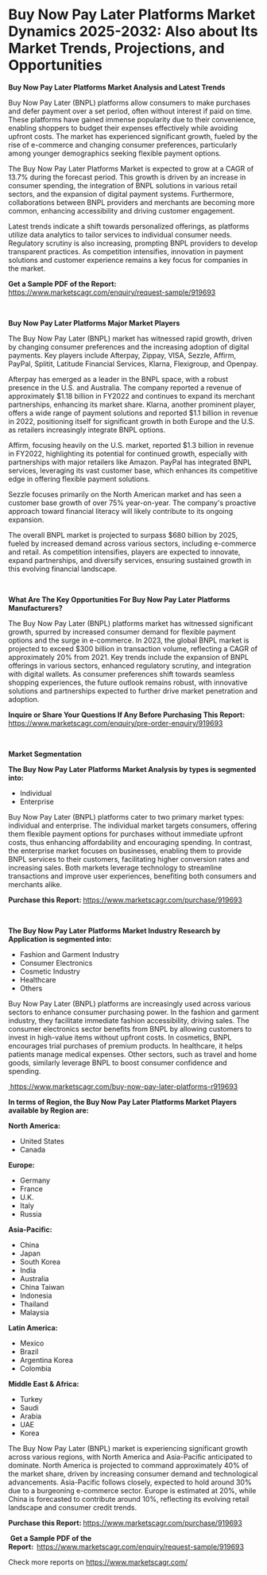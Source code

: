<p><h1>Buy Now Pay Later Platforms Market Dynamics 2025-2032: Also about Its Market Trends, Projections, and Opportunities</h1></p><p><strong>Buy Now Pay Later Platforms Market Analysis and Latest Trends</strong></p>
<p><p>Buy Now Pay Later (BNPL) platforms allow consumers to make purchases and defer payment over a set period, often without interest if paid on time. These platforms have gained immense popularity due to their convenience, enabling shoppers to budget their expenses effectively while avoiding upfront costs. The market has experienced significant growth, fueled by the rise of e-commerce and changing consumer preferences, particularly among younger demographics seeking flexible payment options.</p><p>The Buy Now Pay Later Platforms Market is expected to grow at a CAGR of 13.7% during the forecast period. This growth is driven by an increase in consumer spending, the integration of BNPL solutions in various retail sectors, and the expansion of digital payment systems. Furthermore, collaborations between BNPL providers and merchants are becoming more common, enhancing accessibility and driving customer engagement. </p><p>Latest trends indicate a shift towards personalized offerings, as platforms utilize data analytics to tailor services to individual consumer needs. Regulatory scrutiny is also increasing, prompting BNPL providers to develop transparent practices. As competition intensifies, innovation in payment solutions and customer experience remains a key focus for companies in the market.</p></p>
<p><strong>Get a Sample PDF of the Report:&nbsp;</strong> <a href="https://www.marketscagr.com/enquiry/request-sample/919693?utm_campaign=2460&utm_medium=2&utm_source=Github&utm_content=ia&utm_term=07032025&utm_id=buy-now-pay-later-platforms">https://www.marketscagr.com/enquiry/request-sample/919693</a></p>
<p>&nbsp;</p>
<p><strong>Buy Now Pay Later Platforms Major Market Players</strong></p>
<p><p>The Buy Now Pay Later (BNPL) market has witnessed rapid growth, driven by changing consumer preferences and the increasing adoption of digital payments. Key players include Afterpay, Zippay, VISA, Sezzle, Affirm, PayPal, Splitit, Latitude Financial Services, Klarna, Flexigroup, and Openpay.</p><p>Afterpay has emerged as a leader in the BNPL space, with a robust presence in the U.S. and Australia. The company reported a revenue of approximately $1.18 billion in FY2022 and continues to expand its merchant partnerships, enhancing its market share. Klarna, another prominent player, offers a wide range of payment solutions and reported $1.1 billion in revenue in 2022, positioning itself for significant growth in both Europe and the U.S. as retailers increasingly integrate BNPL options.</p><p>Affirm, focusing heavily on the U.S. market, reported $1.3 billion in revenue in FY2022, highlighting its potential for continued growth, especially with partnerships with major retailers like Amazon. PayPal has integrated BNPL services, leveraging its vast customer base, which enhances its competitive edge in offering flexible payment solutions.</p><p>Sezzle focuses primarily on the North American market and has seen a customer base growth of over 75% year-on-year. The company's proactive approach toward financial literacy will likely contribute to its ongoing expansion.</p><p>The overall BNPL market is projected to surpass $680 billion by 2025, fueled by increased demand across various sectors, including e-commerce and retail. As competition intensifies, players are expected to innovate, expand partnerships, and diversify services, ensuring sustained growth in this evolving financial landscape.</p></p>
<p>&nbsp;</p>
<p><strong>What Are The Key Opportunities For Buy Now Pay Later Platforms Manufacturers?</strong></p>
<p><p>The Buy Now Pay Later (BNPL) platforms market has witnessed significant growth, spurred by increased consumer demand for flexible payment options and the surge in e-commerce. In 2023, the global BNPL market is projected to exceed $300 billion in transaction volume, reflecting a CAGR of approximately 20% from 2021. Key trends include the expansion of BNPL offerings in various sectors, enhanced regulatory scrutiny, and integration with digital wallets. As consumer preferences shift towards seamless shopping experiences, the future outlook remains robust, with innovative solutions and partnerships expected to further drive market penetration and adoption.</p></p>
<p><strong>Inquire or Share Your Questions If Any Before Purchasing This Report:</strong> <a href="https://www.marketscagr.com/enquiry/pre-order-enquiry/919693?utm_campaign=2460&utm_medium=2&utm_source=Github&utm_content=ia&utm_term=07032025&utm_id=buy-now-pay-later-platforms">https://www.marketscagr.com/enquiry/pre-order-enquiry/919693</a></p>
<p>&nbsp;</p>
<p><strong>Market Segmentation</strong></p>
<p><strong>The Buy Now Pay Later Platforms Market Analysis by types is segmented into:</strong></p>
<p><ul><li>Individual</li><li>Enterprise</li></ul></p>
<p><p>Buy Now Pay Later (BNPL) platforms cater to two primary market types: individual and enterprise. The individual market targets consumers, offering them flexible payment options for purchases without immediate upfront costs, thus enhancing affordability and encouraging spending. In contrast, the enterprise market focuses on businesses, enabling them to provide BNPL services to their customers, facilitating higher conversion rates and increasing sales. Both markets leverage technology to streamline transactions and improve user experiences, benefiting both consumers and merchants alike.</p></p>
<p><strong>Purchase this Report:&nbsp;</strong><a href="https://www.marketscagr.com/purchase/919693?utm_campaign=2460&utm_medium=2&utm_source=Github&utm_content=ia&utm_term=07032025&utm_id=buy-now-pay-later-platforms">https://www.marketscagr.com/purchase/919693</a></p>
<p>&nbsp;</p>
<p><strong>The Buy Now Pay Later Platforms Market Industry Research by Application is segmented into:</strong></p>
<p><ul><li>Fashion and Garment Industry</li><li>Consumer Electronics</li><li>Cosmetic Industry</li><li>Healthcare</li><li>Others</li></ul></p>
<p><p>Buy Now Pay Later (BNPL) platforms are increasingly used across various sectors to enhance consumer purchasing power. In the fashion and garment industry, they facilitate immediate fashion accessibility, driving sales. The consumer electronics sector benefits from BNPL by allowing customers to invest in high-value items without upfront costs. In cosmetics, BNPL encourages trial purchases of premium products. In healthcare, it helps patients manage medical expenses. Other sectors, such as travel and home goods, similarly leverage BNPL to boost consumer confidence and spending.</p></p>
<p><a href="https://www.marketscagr.com/buy-now-pay-later-platforms-r919693?utm_campaign=2460&utm_medium=2&utm_source=Github&utm_content=ia&utm_term=07032025&utm_id=buy-now-pay-later-platforms">&nbsp;https://www.marketscagr.com/buy-now-pay-later-platforms-r919693</a></p>
<p><strong>In terms of Region, the Buy Now Pay Later Platforms Market Players available by Region are:</strong></p>
<p>
    <p> <strong> North America: </strong>
        <ul>
            <li>United States</li>
            <li>Canada</li>
        </ul>
        </p> 
    <p> <strong> Europe: </strong>
        <ul>
            <li>Germany</li>
            <li>France</li>
            <li>U.K.</li>
            <li>Italy</li>
            <li>Russia</li>
        </ul>
        </p> 
    <p> <strong> Asia-Pacific: </strong>
        <ul>
            <li>China</li>
            <li>Japan</li>
            <li>South Korea</li>
            <li>India</li>
            <li>Australia</li>
            <li>China Taiwan</li>
            <li>Indonesia</li>
            <li>Thailand</li>
            <li>Malaysia</li>
        </ul>
        </p> 
    <p> <strong> Latin America: </strong>
        <ul>
            <li>Mexico</li>
            <li>Brazil</li>
            <li>Argentina Korea</li>
            <li>Colombia</li>
        </ul>
        </p> 
    <p> <strong> Middle East & Africa: </strong>
        <ul>
            <li>Turkey</li>
            <li>Saudi</li>
            <li>Arabia</li>
            <li>UAE</li>
            <li>Korea</li>
        </ul>
    </p>
    </p>
<p><p>The Buy Now Pay Later (BNPL) market is experiencing significant growth across various regions, with North America and Asia-Pacific anticipated to dominate. North America is projected to command approximately 40% of the market share, driven by increasing consumer demand and technological advancements. Asia-Pacific follows closely, expected to hold around 30% due to a burgeoning e-commerce sector. Europe is estimated at 20%, while China is forecasted to contribute around 10%, reflecting its evolving retail landscape and consumer credit trends.</p></p>
<p><strong>Purchase this Report: </strong><a href="https://www.marketscagr.com/purchase/919693?utm_campaign=2460&utm_medium=2&utm_source=Github&utm_content=ia&utm_term=07032025&utm_id=buy-now-pay-later-platforms">https://www.marketscagr.com/purchase/919693</a></p>
<p>&nbsp;<strong>Get a Sample PDF of the Report:&nbsp;&nbsp;</strong><a href="https://www.marketscagr.com/enquiry/request-sample/919693?utm_campaign=2460&utm_medium=2&utm_source=Github&utm_content=ia&utm_term=07032025&utm_id=buy-now-pay-later-platforms">https://www.marketscagr.com/enquiry/request-sample/919693</a></p>
<p><strong></strong></p>
<p>Check more reports on <a href="https://www.marketscagr.com/?utm_campaign=2460&utm_medium=2&utm_source=Github&utm_content=ia&utm_term=07032025&utm_id=buy-now-pay-later-platforms">https://www.marketscagr.com/</a></p>